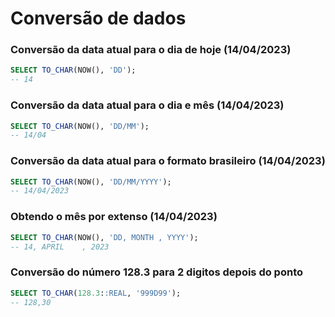 # Conversão de dados

### Conversão da data atual para o dia de hoje (14/04/2023)

```sql
SELECT TO_CHAR(NOW(), 'DD');
-- 14
```

### Conversão da data atual para o dia e mês (14/04/2023)

```sql
SELECT TO_CHAR(NOW(), 'DD/MM');
-- 14/04
```

### Conversão da data atual para o formato brasileiro (14/04/2023)

```sql
SELECT TO_CHAR(NOW(), 'DD/MM/YYYY');
-- 14/04/2023
```

### Obtendo o mês por extenso (14/04/2023)

```sql
SELECT TO_CHAR(NOW(), 'DD, MONTH , YYYY');
-- 14, APRIL    , 2023
```

### Conversão do número 128.3 para 2 digitos depois do ponto

```sql
SELECT TO_CHAR(128.3::REAL, '999D99');
-- 128,30
```